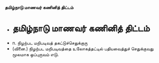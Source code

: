 **தமிழ்நாடு மாணவர் கணினித் திட்டம்**
- # தமிழ்நாடு மாணவர் கணினித் திட்டம்
- n. நிழற்பட மறிபடிவத் தகட்டுச்செதுக்குரு
- (வினை.) நிழற்பட மறிபடிவத்தை உலோகத்தட்டில் பதியவைத்துச் செதுக்குவது மூலமாக ஒப்புருவம் எடு.

